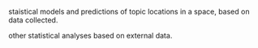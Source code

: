 staistical models and predictions of topic locations in a space, based on data collected.

other statistical analyses based on external data.